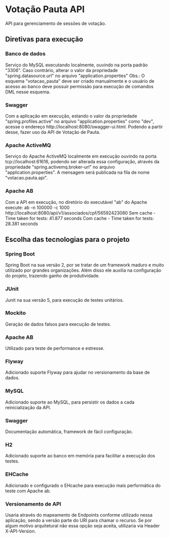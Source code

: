 # Votação Pauta API
API para gerenciamento de sessões de votação.

## Diretivas para execução
### Banco de dados
Serviço do MySQL executando localmente, ouvindo na porta padrão "3306".
Caso contrário, alterar o valor da propriedade "spring.datasource.url" no arquivo "application.properties"
Obs.: O esquema "votacao_pauta" deve ser criado manualmente e o usuário de acesso ao banco deve possuir permissão para execução de comandos DML nesse esquema.

### Swagger
Com a aplicação em execução, estando o valor da propriedade "spring.profiles.active" no arquivo "application.properties" como "dev", acesse o endereço http://localhost:8080/swagger-ui.html. Podendo a partir desse, fazer uso da API de Votação de Pauta.

### Apache ActiveMQ
Serviço do Apache ActiveMQ localmente em execução ouvindo na porta tcp://localhost:61616, podendo ser alterada essa configuração, através da propriedade "spring.activemq.broker-url" no arquivo "application.properties".
A mensagem será publicada na fila de nome "votacao.pauta.api".

### Apache AB
Com a API em execução, no diretório do executável "ab" do Apache execute:
ab -n 100000 -c 1000 http://localhost:8080/api/v1/associados/cpf/56592423080
Sem cache - Time taken for tests: 41.877 seconds
Com cache - Time taken for tests: 28.381 seconds

## Escolha das tecnologias para o projeto
### Spring Boot
Spring Boot na sua versão 2, por se tratar de um framework maduro e muito utilizado por grandes organizações.
Além disso ele auxilia na configuração do projeto, trazendo ganho de produtividade.

### JUnit
Junit na sua versão 5, para execução de testes unitários.

### Mockito
Geração de dados falsos para execução de testes.

### Apache AB
Utilizado para teste de performance e estresse.

### Flyway
Adicionado suporte Flyway para ajudar no versionamento da base de dados.

### MySQL
Adicionado suporte ao MySQL, para persistir os dados a cada reinicialização da API.

### Swagger
Documentação automática, framework de fácil configuração.

### H2
Adicionado suporte ao banco em memória para facilitar a execução dos testes.

### EHCache
Adicionado e configurado o EHcache para execução mais performática do teste com Apache ab.

### Versionamento de API
Usaria através do mapeamento de Endpoints conforme utilizado nessa aplicação, sendo a versão parte do URI para chamar o recurso. Se por algum motivo arquitetural não essa opção seja aceita, utilizaria via Header X-API-Version.
